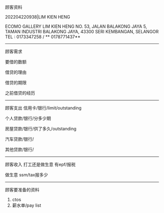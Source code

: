 顾客资料


202204220938|LIM KIEN HENG 

ECOMO GALLERY 
LIM KIEN HENG NO. 53, JALAN BALAKONG JAYA 5, TAMAN INDUSTRI BALAKONG JAYA, 43300 SERI KEMBANGAN, SELANGOR TEL : 0173347258 /
** 0178771437**

-----------------
顾客需求


要借的数额

借贷的理由

借贷的期限

之前借贷的经历


--------------
顾客支出
信用卡/银行/limit/outstanding


个人贷款/银行/分多少期

房屋贷款/银行/供了多久/outstanding

汽车贷款/银行/


其他贷款/银行/

-----------
顾客收入
打工还是做生意
有epf/报税

做生意 ssm/tax报多少

-------
顾客要准备的资料
1. ctos
2. 薪水单/pay list




